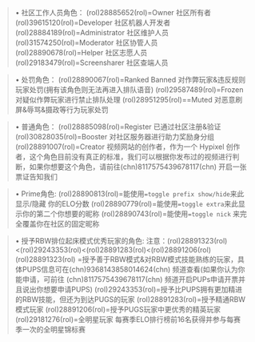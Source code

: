 > • 社区工作人员角色：
(rol)28885652(rol)=Owner 社区所有者
(rol)39615120(rol)=Developer 社区机器人开发者
(rol)28884189(rol)=Administrator 社区维护人员
(rol)31574250(rol)=Moderator 社区协管人员
(rol)28890678(rol)=Helper 社区志愿人员
(rol)29183479(rol)=Screensharer 社区查端人员

> • 处罚角色：
(rol)28890067(rol)=Ranked Banned 对作弊玩家&违反规则玩家处罚(拥有该角色则无法再进入排队语音)
(rol)29587489(rol)=Frozen 对疑似作弊玩家进行禁止排队处理
(rol)28951295(rol)==Muted 对恶意刷屏&辱骂&摄政等行为玩家处罚

> • 普通角色：
(rol)28885098(rol)=Register 已通过社区注册&验证
(rol)30828035(rol)=Booster 对社区服务器进行助力奖励身分组
(rol)28891007(rol)=Creator 视频网站的创作者，作为一个 Hypixel 创作者，这个角色目前没有真正的标准，我们可以根据你发布过的视频进行判断，如果你想要这个角色，请前往(chn)8117575439678117(chn) 开启一张票证告知我们

> • Prime角色:
(rol)28890813(rol)=能使用`=toggle prefix show/hide`来此显示/隐藏 你的ELO分数
(rol)28890779(rol)=能使用`=toggle extra`来此显示你的第二个你想要的昵称
(rol)28890743(rol)=能使用`=toggle nick` 来完全覆盖你在社区的固定昵称

> • 授予RBW排位起床模式优秀玩家的角色:
注意：(rol)28891323(rol)<(rol)29243353(rol)<(rol)28891283(rol)<(rol)28891206(rol)
(rol)28891323(rol) =授予善于RBW模式&对RBW模式技能熟练的玩家，具体PUPS信息可在(chn)9368143858014624(chn) 频道查看(如果你认为你能申请，可前往 (chn)8117575439678117(chn) 频道开启PUPs申请开票并且说出你想要申请PUPS)
(rol)29243353(rol)=授予比PUPS拥有更加精进的RBW技能，但还为到达PUGS的玩家
(rol)28891283(rol)=授予精通RBW模式玩家
(rol)28891206(rol)=授予PUGS玩家中更优秀的精英玩家
(rol)29181276(rol)=全明星玩家 每赛季ELO排行榜前16名获得并参与每赛季一次的全明星锦标赛
